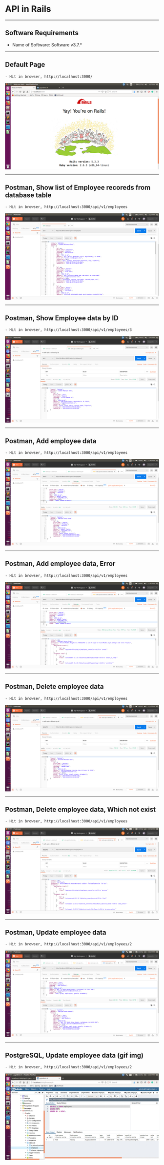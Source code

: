 # API in Rails

---
## Software Requirements
- Name of Software: Software v3.7.*


---
## Default Page
	- Hit in browser, http://localhost:3000/
<kbd><img src="/imgs-readme/Screenshot from 2019-08-01 15-37-35.png"></img></kbd>


---
## Postman, Show list of Employee recoreds from database table
	- Hit in browser, http://localhost:3000/api/v1/employees
<kbd><img src="/imgs-readme/Screenshot from 2019-08-01 18-21-18.png"></img></kbd>


---
## Postman, Show Employee data by ID
	- Hit in browser, http://localhost:3000/api/v1/employees/3
<kbd><img src="/imgs-readme/Screenshot from 2019-08-01 18-41-54.png"></img></kbd>


---
## Postman, Add employee data
	- Hit in browser, http://localhost:3000/api/v1/employees
<kbd><img src="/imgs-readme/Screenshot from 2019-08-02 11-40-23.png"></img></kbd>


---
## Postman, Add employee data, Error
	- Hit in browser, http://localhost:3000/api/v1/employees
<kbd><img src="/imgs-readme/Screenshot from 2019-08-02 11-41-07.png"></img></kbd>


---
## Postman, Delete employee data
	- Hit in browser, http://localhost:3000/api/v1/employees
<kbd><img src="/imgs-readme/Screenshot from 2019-08-02 12-15-46.png"></img></kbd>


---
## Postman, Delete employee data, Which not exist
	- Hit in browser, http://localhost:3000/api/v1/employees
<kbd><img src="/imgs-readme/Screenshot from 2019-08-02 12-18-29.png"></img></kbd>


---
## Postman, Update employee data
	- Hit in browser, http://localhost:3000/api/v1/employees/2
<kbd><img src="/imgs-readme/Screenshot from 2019-08-02 12-31-43.png"></img></kbd>


---
## PostgreSQL, Update employee data (gif img)
	- Hit in browser, http://localhost:3000/api/v1/employees/2
<kbd><img src="/imgs-readme/Screenshot from 2019-08-02 12-31-43_v2-1.gif"></img></kbd>